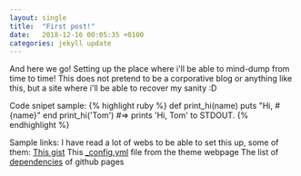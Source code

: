 ```yaml
---
layout: single
title:  "First post!"
date:   2018-12-16 00:05:35 +0100
categories: jekyll update
---
```

And here we go!
Setting up the place where i'll be able to mind-dump from time to time!
This does not pretend to be a corporative blog or anything like this, but a site where i'll be able to recover my sanity :D

Code snipet sample:
{% highlight ruby %}
def print_hi(name)
  puts "Hi, #{name}"
end
print_hi('Tom')
#=> prints 'Hi, Tom' to STDOUT.
{% endhighlight %}

Sample links:
I have read a lot of webs to be able to set this up, some of them:
[This gist][jekyll-gist]
This [_config.yml][config-yml] file from the theme webpage
The list of [dependencies][github-pages-dependencies] of github pages


[jekyll-gist]: https://gist.github.com/widdowquinn/f255783f826f358f5de97186131419a9
[config-yml]: https://github.com/mmistakes/minimal-mistakes/blob/master/_config.yml
[github-pages-dependencies]: https://pages.github.com/versions/
